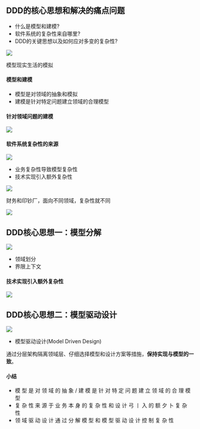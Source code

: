 ## DDD的核心思想和解决的痛点问题 

* 什么是模型和建模?
* 软件系统的复杂性来自哪里?
* DDD的关键思想以及如何应对多变的复杂性?

![](../../assets/img/2022-07-17/fast_16-55-39.png)

模型现实生活的模拟

#### 模型和建模

* 模型是对领域的抽象和模拟
* 建模是针对特定问题建立领域的合理模型

#### 针对领域问题的建模

![](../../assets/img/2022-07-17/fast_17-00-04.png)

#### 软件系统复杂性的来源

![](F:\code_reference\AoLyu.github.io\docs\assets\img\2022-07-17\fast_17-01-19.png)

* 业务复杂性导致模型复杂性
* 技术实现引入额外复杂性

![](../../assets/img/2022-07-17/fast_17-54-07.png)

财务和印钞厂，面向不同领域，复杂性就不同

![](../../assets/img/2022-07-17/fast_17-55-25.png)

## DDD核心思想一：模型分解

![](../../assets/img/2022-07-17/fast_17-57-41.png)

* 领域划分
* 界限上下文

####   技术实现引入额外复杂性

![](../../assets/img/2022-07-17/fast_17-59-02.png)

 

## DDD核心思想二：模型驱动设计

![](../../assets/img/2022-07-17/fast_18-02-01.png)

* 模型驱动设计(Model Driven Design)

 通过分层架构隔离领域层、仔细选择模型和设计方案等措施，**保持实现与模型的一致**。



#### 小结

* 模 型 是 对 领 域 的 抽 象 / 建 模 是 针 对 特 定 问 题 建 立 领 域 的 合 理 模 型
* 复 杂 性 来 源 于 业 务 本 身 的 复 杂 性 和 设 计 弓 丨 入 的 额 夕 卜 复 杂 性
* 领 域 驱 动 设 计 通 过 分 解 模 型 和 模 型 驱 动 设 计 控 制 复 杂 性